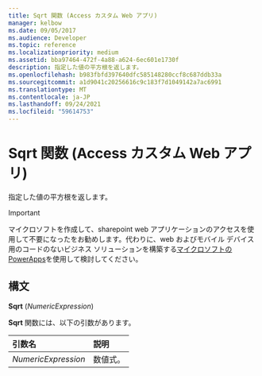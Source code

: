 ```yaml
---
title: Sqrt 関数 (Access カスタム Web アプリ)
manager: kelbow
ms.date: 09/05/2017
ms.audience: Developer
ms.topic: reference
ms.localizationpriority: medium
ms.assetid: bba97464-472f-4a88-a624-6ec601e1730f
description: 指定した値の平方根を返します。
ms.openlocfilehash: b983fbfd397640dfc585148280ccf8c687ddb33a
ms.sourcegitcommit: a1d9041c20256616c9c183f7d1049142a7ac6991
ms.translationtype: MT
ms.contentlocale: ja-JP
ms.lasthandoff: 09/24/2021
ms.locfileid: "59614753"
---
```

# <a name="sqrt-function-access-custom-web-app"></a>Sqrt 関数 (Access カスタム Web アプリ)

指定した値の平方根を返します。
  
> [!IMPORTANT]
> マイクロソフトを作成して、sharepoint web アプリケーションのアクセスを使用して不要になったをお勧めします。代わりに、web およびモバイル デバイス用のコードのないビジネス ソリューションを構築する[マイクロソフトの PowerApps](https://powerapps.microsoft.com/en-us/)を使用して検討してください。 
  
## <a name="syntax"></a>構文

 **Sqrt** (*NumericExpression*) 
  
**Sqrt** 関数には、以下の引数があります。 
  
|**引数名**|**説明**|
|:-----|:-----|
| *NumericExpression*  <br/> |数値式。  <br/> |
   

